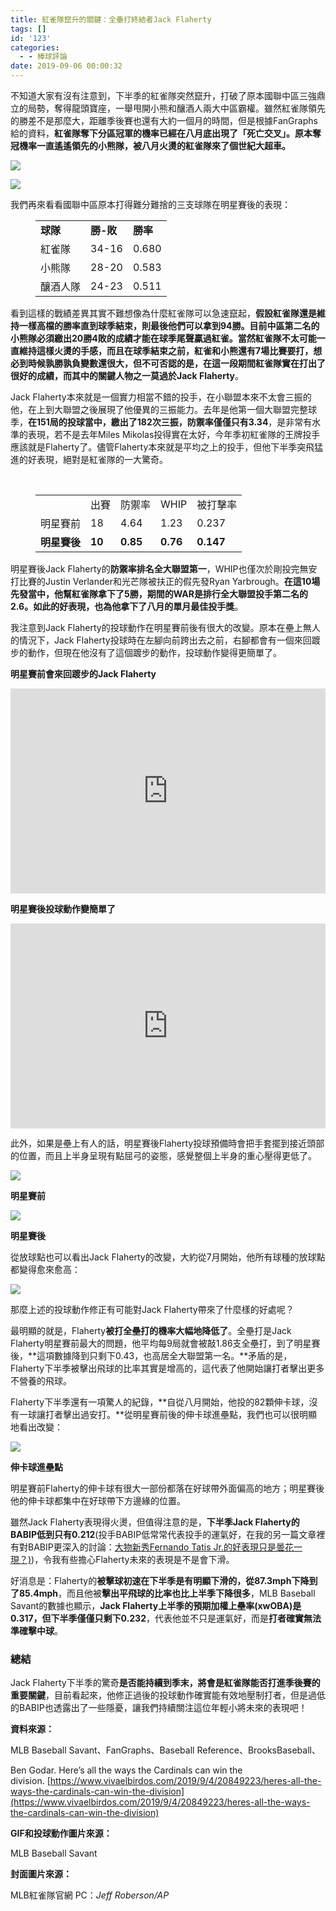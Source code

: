 ```yaml
---
title: 紅雀隊竄升的關鍵：全壘打終結者Jack Flaherty
tags: []
id: '123'
categories:
  - - 棒球評論
date: 2019-09-06 00:00:32
---
```


不知道大家有沒有注意到，下半季的紅雀隊突然竄升，打破了原本國聯中區三強鼎立的局勢，奪得龍頭寶座，一舉甩開小熊和釀酒人兩大中區霸權。雖然紅雀隊領先的勝差不是那麼大，距離季後賽也還有大約一個月的時間，但是根據FanGraphs給的資料，**紅雀隊奪下分區冠軍的機率已經在八月底出現了「死亡交叉」。原本奪冠機率一直遙遙領先的小熊隊，被八月火燙的紅雀隊來了個世紀大超車。**

![](https://i.imgur.com/Fqz8EZ5.jpg)

<!-- more -->

![](https://i.imgur.com/cpbuhbN.png)

我們再來看看國聯中區原本打得難分難捨的三支球隊在明星賽後的表現：

<figure class="wp-block-table is-style-regular"><table><tbody><tr><td><strong>球隊</strong></td><td><strong>勝-敗</strong></td><td><strong>勝率</strong></td></tr><tr><td>紅雀隊</td><td>34-16</td><td>0.680</td></tr><tr><td>小熊隊</td><td>28-20</td><td>0.583</td></tr><tr><td>釀酒人隊</td><td>24-23</td><td>0.511</td></tr></tbody></table></figure>

看到這樣的戰績差異其實不難想像為什麼紅雀隊可以急速竄起，**假設紅雀隊還是維持一樣高檔的勝率直到球季結束，則最後他們可以拿到94勝。目前中區第二名的小熊隊必須繳出20勝4敗的成績才能在球季尾聲贏過紅雀。**當然紅雀隊不太可能一直維持這樣火燙的手感，而且在球季結束之前，**紅雀和小熊還有7場比賽要打**，想必到時候孰勝孰負變數還很大，但不可否認的是，在這一段期間紅雀隊實在打出了很好的成績，而其中的關鍵人物之一莫過於**Jack Flaherty**。

Jack Flaherty本來就是一個實力相當不錯的投手，在小聯盟本來不太會三振的他，在上到大聯盟之後展現了他優異的三振能力。去年是他第一個大聯盟完整球季，**在151局的投球當中，繳出了182次三振，防禦率僅僅只有3.34**，是非常有水準的表現，若不是去年Miles Mikolas投得實在太好，今年季初紅雀隊的王牌投手應該就是Flaherty了。儘管Flaherty本來就是平均之上的投手，但他下半季突飛猛進的好表現，絕對是紅雀隊的一大驚奇。

 <figure class="wp-block-table is-style-regular"><table><tbody><tr><td>&nbsp;</td><td>出賽</td><td>防禦率</td><td>WHIP</td><td>被打擊率</td></tr><tr><td>明星賽前</td><td>18</td><td>4.64</td><td>1.23</td><td>0.237</td></tr><tr><td><strong>明星賽後</strong></td><td><strong>10</strong></td><td><strong>0.85</strong></td><td><strong>0.76</strong></td><td><strong>0.147</strong></td></tr></tbody></table></figure>

明星賽後Jack Flaherty的**防禦率排名全大聯盟第一**，WHIP也僅次於剛投完無安打比賽的Justin Verlander和光芒隊被扶正的假先發Ryan Yarbrough。**在這10場先發當中，他幫紅雀隊拿下了5勝，期間的WAR是排行全大聯盟投手第二名的2.6。**如此的好表現，也為他拿下了**八月的單月最佳投手獎**。

我注意到Jack Flaherty的投球動作在明星賽前後有很大的改變。原本在壘上無人的情況下，Jack Flaherty投球時在左腳向前跨出去之前，右腳都會有一個來回踱步的動作，但現在他沒有了這個踱步的動作，投球動作變得更簡單了。

**明星賽前會來回踱步的Jack Flaherty**

<div style="position:relative; padding-bottom:calc(56.25% + 44px)"><iframe allowfullscreen="" frameborder="0" height="100%" scrolling="no" src="https://gfycat.com/ifr/RequiredTeemingHake" style="left:0; position:absolute; top:0" width="100%"></iframe></div>

**明星賽後投球動作變簡單了**

<div style="position:relative; padding-bottom:calc(56.25% + 44px)"><iframe allowfullscreen="" frameborder="0" height="100%" scrolling="no" src="https://gfycat.com/ifr/UnawareArtisticAlbacoretuna" style="left:0; position:absolute; top:0" width="100%"></iframe></div>

此外，如果是壘上有人的話，明星賽後Flaherty投球預備時會把手套擺到接近頭部的位置，而且上半身呈現有點屈弓的姿態，感覺整個上半身的重心壓得更低了。

![](https://i.imgur.com/rRY92UG.png)

**明星賽前**

![](https://i.imgur.com/J1RqQH1.png)

**明星賽後**

從放球點也可以看出Jack Flaherty的改變，大約從7月開始，他所有球種的放球點都變得愈來愈高：

![](https://i.imgur.com/VzmAakp.jpg)

那麼上述的投球動作修正有可能對Jack Flaherty帶來了什麼樣的好處呢？

最明顯的就是，Flaherty**被打全壘打的機率大幅地降低了**。全壘打是Jack Flaherty明星賽前最大的問題，他平均每9局就會被敲1.86支全壘打，到了明星賽後，**這項數據降到只剩下0.43，也高居全大聯盟第一名。**矛盾的是，Flaherty下半季被擊出飛球的比率其實是增高的，這代表了他開始讓打者擊出更多不營養的飛球。

Flaherty下半季還有一項驚人的紀錄，**自從八月開始，他投的82顆伸卡球，沒有一球讓打者擊出過安打。**從明星賽前後的伸卡球進壘點，我們也可以很明顯地看出改變：

![](https://i.imgur.com/L2HSCSc.png)

**伸卡球進壘點**

明星賽前Flaherty的伸卡球有很大一部份都落在好球帶外面偏高的地方；明星賽後他的伸卡球都集中在好球帶下方邊緣的位置。

雖然Jack Flaherty表現得火燙，但值得注意的是，**下半季Jack Flaherty的BABIP低到只有0.212**(投手BABIP低常常代表投手的運氣好，在我的另一篇文章裡有對BABIP更深入的討論：[大物新秀Fernando Tatis Jr.的好表現只是曇花一現？)](https://altis5526.github.io/hexo/2019/09/06/jack-flaherty/))，令我有些擔心Flaherty未來的表現是不是會下滑。

好消息是：Flaherty的**被擊球初速在下半季是有明顯下滑的，從87.3mph下降到了85.4mph**，而且他被**擊出平飛球的比率也比上半季下降很多**，MLB Baseball Savant的數據也顯示，**Jack Flaherty上半季的預期加權上壘率(xwOBA)是0.317，但下半季僅僅只剩下0.232**，代表他並不只是運氣好，而是**打者確實無法準確擊中球**。

### **總結**

Jack Flaherty下半季的驚奇**是否能持續到季末，將會是紅雀隊能否打進季後賽的重要關鍵**，目前看起來，他修正過後的投球動作確實能有效地壓制打者，但是過低的BABIP也透露出了一些隱憂，讓我們持續關注這位年輕小將未來的表現吧！

**資料來源：**

MLB Baseball Savant、FanGraphs、Baseball Reference、BrooksBaseball、

Ben Godar. Here’s all the ways the Cardinals can win the division. [https://www.vivaelbirdos.com/2019/9/4/20849223/heres-all-the-ways-the-cardinals-can-win-the-division](https://www.vivaelbirdos.com/2019/9/4/20849223/heres-all-the-ways-the-cardinals-can-win-the-division)

**GIF和投球動作圖片來源：**

MLB Baseball Savant

**封面圖片來源：**

MLB紅雀隊官網 PC：_Jeff Roberson/AP_